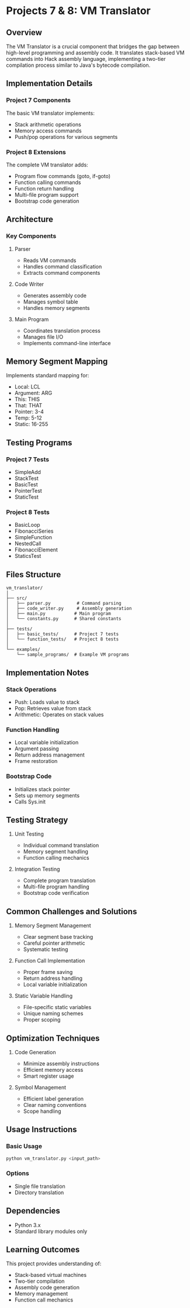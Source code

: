 # Projects 7 & 8: VM Translator

## Overview

The VM Translator is a crucial component that bridges the gap between high-level programming and assembly code. It translates stack-based VM commands into Hack assembly language, implementing a two-tier compilation process similar to Java's bytecode compilation.

## Implementation Details

### Project 7 Components

The basic VM translator implements:

- Stack arithmetic operations
- Memory access commands
- Push/pop operations for various segments

### Project 8 Extensions

The complete VM translator adds:

- Program flow commands (goto, if-goto)
- Function calling commands
- Function return handling
- Multi-file program support
- Bootstrap code generation

## Architecture

### Key Components

1. Parser

   - Reads VM commands
   - Handles command classification
   - Extracts command components

2. Code Writer

   - Generates assembly code
   - Manages symbol table
   - Handles memory segments

3. Main Program
   - Coordinates translation process
   - Manages file I/O
   - Implements command-line interface

## Memory Segment Mapping

Implements standard mapping for:

- Local: LCL
- Argument: ARG
- This: THIS
- That: THAT
- Pointer: 3-4
- Temp: 5-12
- Static: 16-255

## Testing Programs

### Project 7 Tests

- SimpleAdd
- StackTest
- BasicTest
- PointerTest
- StaticTest

### Project 8 Tests

- BasicLoop
- FibonacciSeries
- SimpleFunction
- NestedCall
- FibonacciElement
- StaticsTest

## Files Structure

```
vm_translator/
│
├── src/
│   ├── parser.py          # Command parsing
│   ├── code_writer.py     # Assembly generation
│   ├── main.py           # Main program
│   └── constants.py      # Shared constants
│
├── tests/
│   ├── basic_tests/      # Project 7 tests
│   └── function_tests/   # Project 8 tests
│
└── examples/
    └── sample_programs/  # Example VM programs
```

## Implementation Notes

### Stack Operations

- Push: Loads value to stack
- Pop: Retrieves value from stack
- Arithmetic: Operates on stack values

### Function Handling

- Local variable initialization
- Argument passing
- Return address management
- Frame restoration

### Bootstrap Code

- Initializes stack pointer
- Sets up memory segments
- Calls Sys.init

## Testing Strategy

1. Unit Testing

   - Individual command translation
   - Memory segment handling
   - Function calling mechanics

2. Integration Testing
   - Complete program translation
   - Multi-file program handling
   - Bootstrap code verification

## Common Challenges and Solutions

1. Memory Segment Management

   - Clear segment base tracking
   - Careful pointer arithmetic
   - Systematic testing

2. Function Call Implementation

   - Proper frame saving
   - Return address handling
   - Local variable initialization

3. Static Variable Handling
   - File-specific static variables
   - Unique naming schemes
   - Proper scoping

## Optimization Techniques

1. Code Generation

   - Minimize assembly instructions
   - Efficient memory access
   - Smart register usage

2. Symbol Management
   - Efficient label generation
   - Clear naming conventions
   - Scope handling

## Usage Instructions

### Basic Usage

```bash
python vm_translator.py <input_path>
```

### Options

- Single file translation
- Directory translation

## Dependencies

- Python 3.x
- Standard library modules only

## Learning Outcomes

This project provides understanding of:

- Stack-based virtual machines
- Two-tier compilation
- Assembly code generation
- Memory management
- Function call mechanics
